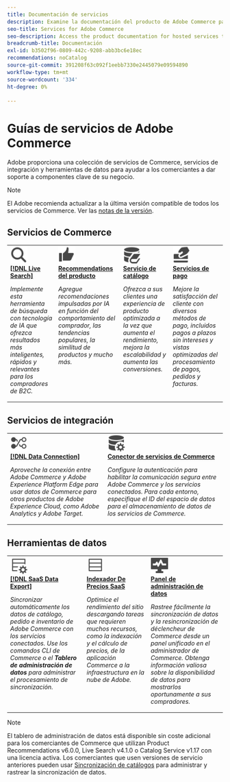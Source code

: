 ```yaml
---
title: Documentación de servicios
description: Examine la documentación del producto de Adobe Commerce para Servicios SaaS de Commerce
seo-title: Services for Adobe Commerce
seo-description: Access the product documentation for hosted services that help Adobe Commerce merchants support key components of their business.
breadcrumb-title: Documentación
exl-id: b3502f96-0809-442c-9208-abb3bc6e18ec
recommendations: noCatalog
source-git-commit: 391208f63c092f1eebb7330e2445079e09594890
workflow-type: tm+mt
source-wordcount: '334'
ht-degree: 0%

---
```


# Guías de servicios de Adobe Commerce

Adobe proporciona una colección de servicios de Commerce, servicios de integración y herramientas de datos para ayudar a los comerciantes a dar soporte a componentes clave de su negocio.

>[!NOTE]
>
>El Adobe recomienda actualizar a la última versión compatible de todos los servicios de Commerce. Ver las [notas de la versión](release-notes-all.md).

## Servicios de Commerce

<table style="table-layout:fixed">
<tr style="border: 0;">
   <td valign="top">
      <a href="../live-search//overview.md">
      <img alt="Buscar" src="../assets/icons/Magnify.svg" width="40">
      </a>
      <div>
         <a href="../live-search//overview.md">
         <strong>[!DNL Live Search]</strong>
         </a>
      </div>
      <p>
         <em>Implemente esta herramienta de búsqueda con tecnología de IA que ofrezca resultados más inteligentes, rápidos y relevantes para los compradores de B2C.</em>
      </p>
   </td>
   <td valign="top">
      <a href="../product-recommendations/overview.md">
      <img alt="ThumbsUp" src="../assets/icons/ThumbUp.svg" width="40">
      </a>
      <div>
         <a href="../product-recommendations/overview.md">
         <strong>Recommendations del producto</strong>
         </a>
      </div>
      <p>
         <em>Agregue recomendaciones impulsadas por IA en función del comportamiento del comprador, las tendencias populares, la similitud de productos y mucho más.</em>
      </p>
   </td>
   <td valign="top">
      <a href="../catalog-service/overview.md">
      <img alt="Datos de catálogo para servicios conectados" src="../assets/icons/DataBook.svg" width="40">
      </a>
      <div>
         <a href="../catalog-service/overview.md">
         <strong>Servicio de catálogo</strong>
         </a>
      </div>
      <p>
         <em>Ofrezca a sus clientes una experiencia de producto optimizada a la vez que aumenta el rendimiento, mejora la escalabilidad y aumenta las conversiones.</em>
      </p>
   </td>
   <td valign="top">
      <a href="../payment-services/guide-overview.md">
      <img alt="Pagos con tarjeta de crédito" src="../assets/icons/CreditCard.svg" width="40">
      </a>
      <div>
         <a href="../payment-services/guide-overview.md">
         <strong>Servicios de pago</strong>
         </a>
      </div>
      <p>
         <em>Mejore la satisfacción del cliente con diversos métodos de pago, incluidos pagos a plazos sin intereses y vistas optimizadas del procesamiento de pagos, pedidos y facturas.</em>
      </p>
   </td>
</tr>
</table>

## Servicios de integración

<table style="table-layout:fixed">
<tr style="border: 0;">
   <td valign="top">
      <a href="../data-connection/overview.md">
      <img alt="Transferencia de datos a la plataforma" src="../assets/icons/TransferToPlatform.svg" width="40">
      </a>
      <div>
         <a href="../data-connection/overview.md">
         <strong>[!DNL Data Connection]</strong>
         </a>
      </div>
      <p>
         <em>Aproveche la conexión entre Adobe Commerce y Adobe Experience Platform Edge para usar datos de Commerce para otros productos de Adobe Experience Cloud, como Adobe Analytics y Adobe Target.</em>
      </p>
   </td>
   <td valign="top">
      <a href="../landing/saas.md">
      <img alt="ThumbsUp" src="../assets/icons/DataSetting.svg" width="40">
      </a>
      <div>
          <a href="../landing/saas.md">
         <strong>Conector de servicios de Commerce</strong>
         </a>
      </div>
      <p>
         <em>Configure la autenticación para habilitar la comunicación segura entre Adobe Commerce y los servicios conectados. Para cada entorno, especifique el ID del espacio de datos para el almacenamiento de datos de los servicios de Commerce.</em>
      </p>
   </td>
</tr>
</table>

## Herramientas de datos

<table style="table-layout:fixed">
<tr style="border: 0;">
   <td valign="top">
       <a href="../data-export/overview.md">
      <img alt="Administración de fuentes de exportación de datos SaaS" src="../assets/icons/FeedManagement.svg" width="40">
      </a>
      <div>
         <a href="../data-export/overview.md">
         <strong>[!DNL SaaS Data Export]</strong>
         </a>
      </div>
      <p>
         <em>Sincronizar automáticamente los datos de catálogo, pedido e inventario de Adobe Commerce con los servicios conectados. Use los comandos CLI de Commerce o el <strong>Tablero de administración de datos</strong> para administrar el procesamiento de sincronización.</em>
      </p>
   </td>
   <td valign="top">
      <a href="../price-index/price-indexing.md">
      <img alt="Precios de productos feed" src="../assets/icons/Feed.svg" width="40">
      </a>
      <div>
          <a href="../price-index/price-indexing.md">
         <strong>Indexador De Precios SaaS</strong>
         </a>
      </div>
      <p>
         <em>Optimice el rendimiento del sitio descargando tareas que requieren muchos recursos, como la indexación y el cálculo de precios, de la aplicación Commerce a la infraestructura en la nube de Adobe.</em>
      </p>
   </td>
   <td valign="top">
      <a href="https://experienceleague.adobe.com/en/docs/commerce-admin/systems/data-transfer/data-dashboard" target="_blank">
      <img alt="Monitorización de sincronización de datos" src="../assets/icons/Monitoring.svg" width="40">
      </a>
      <div>
          <a href="https://experienceleague.adobe.com/en/docs/commerce-admin/systems/data-transfer/data-dashboard" target="_blank">
         <strong>Panel de administración de datos</strong>
         </a>
      </div>
      <p>
         <em>Rastree fácilmente la sincronización de datos y la resincronización de déclencheur de Commerce desde un panel unificado en el administrador de Commerce. Obtenga información valiosa sobre la disponibilidad de datos para mostrarlos oportunamente a sus compradores.</em>
      </p>
   </td>
</table>

>[!NOTE]
>
>El tablero de administración de datos está disponible sin coste adicional para los comerciantes de Commerce que utilizan Product Recommendations v6.0.0, Live Search v4.1.0 o Catalog Service v1.17 con una licencia activa. Los comerciantes que usen versiones de servicio anteriores pueden usar [Sincronización de catálogos](../landing/catalog-sync.md) para administrar y rastrear la sincronización de datos.
